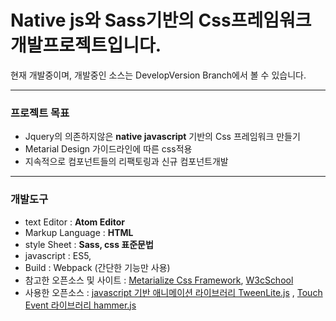 
# Native js와 Sass기반의 Css프레임워크 개발프로젝트입니다.

현재 개발중이며, 개발중인 소스는 DevelopVersion Branch에서 볼 수 있습니다.

---
### 프로젝트 목표
  - Jquery의 의존하지않은 __native javascript__ 기반의 Css 프레임워크 만들기
  - Metarial Design 가이드라인에 따른 css적용
  - 지속적으로 컴포넌트들의 리팩토링과 신규 컴포넌트개발

---
### 개발도구
  - text Editor : __Atom Editor__
  - Markup Language : __HTML__
  - style Sheet : __Sass, css 표준문법__
  - javascript : ES5,
  - Build : Webpack (간단한 기능만 사용)
  - 참고한 오픈소스 및 사이트 :  [Metarialize Css Framework](http://materializecss.com/), [W3cSchool](https://www.w3schools.com/)
  - 사용한 오픈소스 :  [javascript 기반 애니메이션 라이브러리 TweenLite.js](https://greensock.com/tweenlite) , [Touch Event 라이브러리 hammer.js](https://greensock.com/tweenlite)
